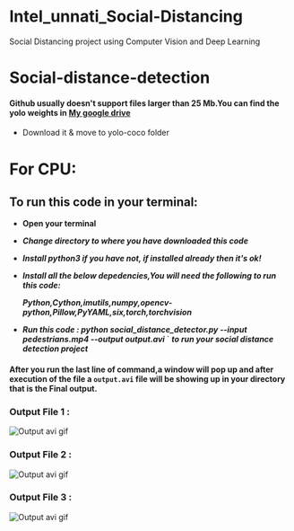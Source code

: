 # Intel_unnati_Social-Distancing
Social Distancing project using Computer Vision and Deep Learning
# Social-distance-detection

#### Github usually doesn't support files larger than 25 Mb.You can find the yolo weights in [My google drive](https://drive.google.com/file/d/1qkxZ8mKO0vqnagxGxIa5UKR0q1QaPbw0/view?usp=drivesdk) 
* Download it & move to yolo-coco folder

# For CPU:

## To run this code in your terminal:
* **Open your terminal**
* ***Change directory to where you have downloaded this code***
* ***Install python3 if you have not, if installed already then it's ok!***
* ***Install all the below depedencies,You will need the following to run this code:***
  
  ***Python,Cython,imutils,numpy,opencv-python,Pillow,PyYAML,six,torch,torchvision***

* ***Run this code  : python social_distance_detector.py --input pedestrians.mp4 --output output.avi***
` ***to run your social distance detection project***

#### After you run the last line of command,a window will pop up and after execution of the file a `output.avi` file will be showing up in your directory that is the Final output.

### Output File 1 :
![Output avi gif](https://github.com/rohitviswam/Intel_unnati_Social-Distancing/blob/main/Social%20Distancing%20Project/outputs/exampleoutput.gif)

### Output File 2 :
![Output avi gif](https://github.com/rohitviswam/Intel_unnati_Social-Distancing/blob/main/Social%20Distancing%20Project/outputs/ped_walkoutput.gif)

### Output File 3 :
![Output avi gif](https://github.com/rohitviswam/Intel_unnati_Social-Distancing/blob/main/Social%20Distancing%20Project/outputs/pedestriansoutput.gif)
